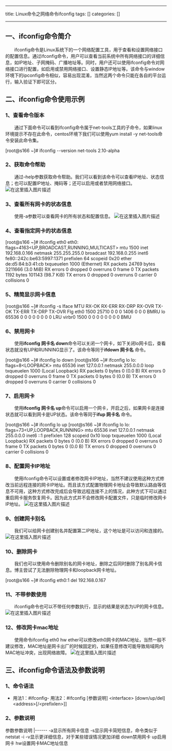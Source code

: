 
--- 
title:  Linux命令之网络命令ifconfig 
tags: []
categories: [] 

---
## 一、ifconfig命令简介

  ifconfig命令是Linux系统下的一个网络配置工具，用于查看和设置网络接口的配置信息。通过ifconfig命令，用户可以查看当前系统中所有网络接口的详细信息，如IP地址、子网掩码、广播地址等。同时，用户还可以使用ifconfig命令对网络接口进行配置，如启用或禁用网络接口、设置静态IP地址等。该命令与window环境下的ipconfig命令相似，容易出现混淆，当然这两个命令只能在各自的平台运行，输入验证下即可区分。

## 二、ifconfig命令使用示例

### 1、查看命令版本

  通过下面命令可以看到ifconfig命令属于net-tools工具的子命令，如果linux环境提示不存在此命令，centos环境下我们可以使用yum install -y net-tools命令安装此命令集。

>  
 [root@s166 ~]# ifconfig --version net-tools 2.10-alpha 


### 2、获取命令帮助

  通过–help参数获取命令帮助。我们可以看到该命令可以查看IP地址、状态信息；也可以配置IP地址、掩码等；还可以启用或者禁用网络接口。 <img src="https://img-blog.csdnimg.cn/7adfea69514c4144a418caf3da875d18.png" alt="在这里插入图片描述">

### 3、查看所有网卡的状态信息

  使用-a参数可以查看网卡的所有状态和配置信息。 <img src="https://img-blog.csdnimg.cn/6a2a6906f2f94f3486d57ec2bbf398a1.png" alt="在这里插入图片描述">

### 4、查看指定网卡的状态信息

>  
 [root@s166 ~]# ifconfig eth0 eth0: flags=4163&lt;UP,BROADCAST,RUNNING,MULTICAST&gt; mtu 1500 inet 192.168.0.166 netmask 255.255.255.0 broadcast 192.168.0.255 inet6 fe80::242c:be63:5997:1371 prefixlen 64 scopeid 0x20 ether de:d5:84:b3:41:cb txqueuelen 1000 (Ethernet) RX packets 24769 bytes 3211666 (3.0 MiB) RX errors 0 dropped 0 overruns 0 frame 0 TX packets 1192 bytes 101143 (98.7 KiB) TX errors 0 dropped 0 overruns 0 carrier 0 collisions 0 


### 5、精简显示网卡信息

>  
 [root@s166 ~]# ifconfig -s Iface MTU RX-OK RX-ERR RX-DRP RX-OVR TX-OK TX-ERR TX-DRP TX-OVR Flg eth0 1500 25710 0 0 0 1406 0 0 0 BMRU lo 65536 0 0 0 0 0 0 0 0 LRU virbr0 1500 0 0 0 0 0 0 0 0 BMU 


### 6、禁用网卡

  使用****ifconfig 网卡名 down****命令可以关闭一个网卡，如下关闭lo网卡后，查看状态就没有UP和RUNNING显示了。该命令等同于****ifdown 网卡名**** 命令。

>  
 [root@s166 ~]# ifconfig lo down [root@s166 ~]# ifconfig lo lo: flags=8&lt;LOOPBACK&gt; mtu 65536 inet 127.0.0.1 netmask 255.0.0.0 loop txqueuelen 1000 (Local Loopback) RX packets 0 bytes 0 (0.0 B) RX errors 0 dropped 0 overruns 0 frame 0 TX packets 0 bytes 0 (0.0 B) TX errors 0 dropped 0 overruns 0 carrier 0 collisions 0 


### 7、启用网卡

  使用****ifconfig 网卡名 up****命令可以启用一个网卡，开启之后，如果网卡是连接状态就可以看到网卡是UP状态。该命令等同于****ifup 网卡名**** 命令。

>  
 [root@s166 ~]# ifconfig lo up [root@s166 ~]# ifconfig lo lo: flags=73&lt;UP,LOOPBACK,RUNNING&gt; mtu 65536 inet 127.0.0.1 netmask 255.0.0.0 inet6 ::1 prefixlen 128 scopeid 0x10 loop txqueuelen 1000 (Local Loopback) RX packets 0 bytes 0 (0.0 B) RX errors 0 dropped 0 overruns 0 frame 0 TX packets 0 bytes 0 (0.0 B) TX errors 0 dropped 0 overruns 0 carrier 0 collisions 0 


### 8、配置网卡IP地址

  使用ifconfig命令可以设置或者修改网卡IP地址，当然不建议使用这种方式修改当前远程连接的网卡IP地址。而且该方式配置物理网卡地址会导致默认路由等信息不可用，这种方式修改完成后会导致远程连接不上的情况，此种方式下可以通过重启网卡服务恢复网卡。因为此方式并不会修改网卡配置文件，只是临时修改网卡IP地址。 <img src="https://img-blog.csdnimg.cn/763d0279d5434ba8af76e958a1290f69.png" alt="在这里插入图片描述">

### 9、创建网卡别名

  我们可以给网卡创建别名并配置第二IP地址，这个地址是可以访问和连接的。 <img src="https://img-blog.csdnimg.cn/6a088c8e25e641968c20f14b742c3d8a.png" alt="在这里插入图片描述">

### 10、删除网卡

  我们也可以使用命令删除别名的网卡地址，删除之后同时删除了别名网卡信息。博主尝试了无法删除物理网卡和loopback网卡地址。

>  
 [root@s166 ~]# ifconfig eth0:1 del 192.168.0.167 


### 11、不带参数使用

  ifconfig命令也可以不带任何参数执行，显示的结果是状态为UP的网卡信息。 <img src="https://img-blog.csdnimg.cn/c8952e101cbb48008bda4fb781da617f.png" alt="在这里插入图片描述">

### 12、修改网卡mac地址

  使用命令ifconfig eth0 hw ether可以修改eth0网卡的MAC地址，当然一般不建议修改，MAC地址是网卡出厂的时候固定的，如果任意修改可能导致局域网内MAC地址冲突，出现网络故障。 <img src="https://img-blog.csdnimg.cn/16afcae8632541d4a236de3fe45bc711.png" alt="在这里插入图片描述">

## 三、ifconfig命令语法及参数说明

### 1、命令语法
- 用法1：#ifconfig- 用法2：#ifconfig [参数说明] &lt;interface&gt; [down/up/del] &lt;address&gt;[/&lt;prefixlen&gt;]]
### 2、参数说明

<th align="left">参数</th><th align="left">参数说明</th>
|------
<td align="left">-a</td><td align="left">显示所有网卡信息</td>
<td align="left">-s</td><td align="left">显示网卡简短信息，命令类似于netstat -i</td>
<td align="left">-v</td><td align="left">显示更详细信息，对于某些错误情况更加详细</td>
<td align="left">down</td><td align="left">禁用网卡</td>
<td align="left">up</td><td align="left">启用网卡</td>
<td align="left">hw</td><td align="left">设置网卡MAC地址信息</td>
